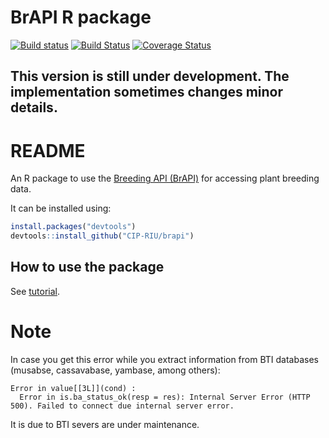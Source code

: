 
<!-- README.md is generated from README.Rmd. Please edit that file -->
BrAPI R package
===============

<!-- README.md is generated from README.Rmd. Please edit that file -->
[![Build status](https://ci.appveyor.com/api/projects/status/7qsrpldj8g3m3lu3?svg=true)](https://ci.appveyor.com/project/cipriuhq/brapi) [![Build Status](https://travis-ci.org/CIP-RIU/brapi.svg?branch=master)](https://travis-ci.org/CIP-RIU/brapi) [![Coverage Status](https://img.shields.io/codecov/c/github/CIP-RIU/brapi/master.svg)](https://codecov.io/github/CIP-RIU/brapi?branch=master)

This version is still under development. The implementation sometimes changes minor details.
--------------------------------------------------------------------------------------------

README
======

An R package to use the [Breeding API (BrAPI)](http://docs.brapi.apiary.io) for accessing plant breeding data.

It can be installed using:

``` r
install.packages("devtools")
devtools::install_github("CIP-RIU/brapi")
```

How to use the package
----------------------

See [tutorial](https://github.com/CIP-RIU/brapi/blob/master/inst/doc/tutorial.Rmd).


# Note
In case you get this error while you extract information from BTI databases (musabse, cassavabase, yambase, among others):
```
Error in value[[3L]](cond) : 
  Error in is.ba_status_ok(resp = res): Internal Server Error (HTTP 500). Failed to connect due internal server error.
```
It is due to BTI severs are under maintenance.

